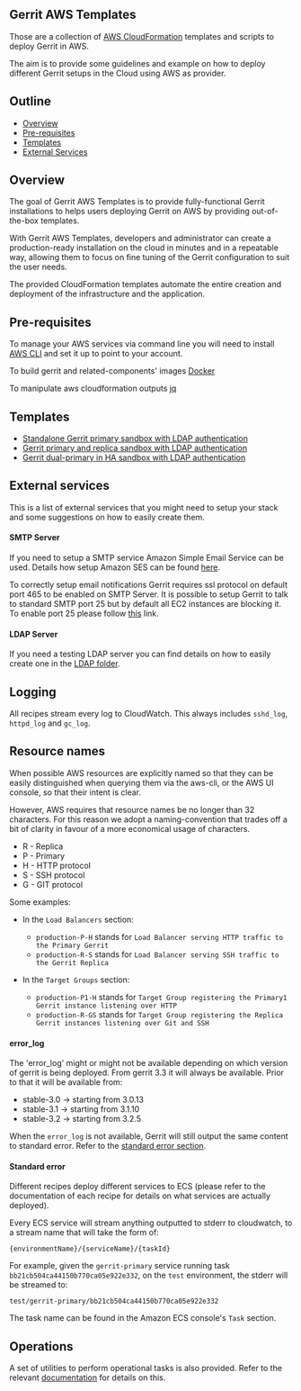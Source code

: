 ## Gerrit AWS Templates
Those are a collection of [AWS CloudFormation](https://aws.amazon.com/cloudformation/)
templates and scripts to deploy Gerrit in AWS.

The aim is to provide some guidelines and example on how to deploy different Gerrit
setups in the Cloud using AWS as provider.

## Outline

- [Overview](#overview)
- [Pre-requisites](#pre-requisites)
- [Templates](#templates)
- [External Services](#external-services)

## Overview

The goal of Gerrit AWS Templates is to provide fully-functional Gerrit installations
to helps users deploying Gerrit on AWS by providing out-of-the-box templates.

With Gerrit AWS Templates, developers and administrator can create a production-ready
installation on the cloud in minutes and in a repeatable way, allowing them
to focus on fine tuning of the Gerrit configuration to suit the user needs.

The provided CloudFormation templates automate the entire creation and deployment
of the infrastructure and the application.

## Pre-requisites

To manage your AWS services via command line you will need to install
[AWS CLI](https://aws.amazon.com/cli/) and set it up to point to your account.

To build gerrit and related-components' images
[Docker](https://www.docker.com/)

To manipulate aws cloudformation outputs
[jq](https://stedolan.github.io/jq/)

## Templates

* [Standalone Gerrit primary sandbox with LDAP authentication](/single-primary/README.md)
* [Gerrit primary and replica sandbox with LDAP authentication](/primary-replica/README.md)
* [Gerrit dual-primary in HA sandbox with LDAP authentication](/dual-primary/README.md)

## External services

This is a list of external services that you might need to setup your stack and some suggestions
on how to easily create them.

#### SMTP Server

If you need to setup a SMTP service Amazon Simple Email Service can be used.
Details how setup Amazon SES can be found [here](https://docs.aws.amazon.com/ses/latest/DeveloperGuide/send-email-set-up.html).

To correctly setup email notifications Gerrit requires ssl protocol on default port 465 to
be enabled on SMTP Server. It is possible to setup Gerrit to talk to standard SMTP port 25
but by default all EC2 instances are blocking it. To enable port 25 please follow [this](https://aws.amazon.com/premiumsupport/knowledge-center/ec2-port-25-throttle/) link.

#### LDAP Server

If you need a testing LDAP server you can find details on how to easily
create one in the [LDAP folder](ldap/README.md).

## Logging

All recipes stream every log to CloudWatch. This always includes `sshd_log`,
`httpd_log` and `gc_log`.

## Resource names

When possible AWS resources are explicitly named so that they can be easily
distinguished when querying them via the aws-cli, or the AWS UI console, so that
their intent is clear.

However, AWS requires that resource names be no longer than 32 characters. For
this reason we adopt a naming-convention that trades off a bit of clarity in
favour of a more economical usage of characters.

* R - Replica
* P - Primary
* H - HTTP protocol
* S - SSH protocol
* G - GIT protocol

Some examples:

* In the `Load Balancers` section:
    - `production-P-H` stands
      for `Load Balancer serving HTTP traffic to the Primary Gerrit`
    - `production-R-S` stands
      for `Load Balancer serving SSH traffic to the Gerrit Replica`

* In the `Target Groups` section:
    - `production-P1-H` stands
      for `Target Group registering the Primary1 Gerrit instance listening over HTTP`
    - `production-R-GS` stands
      for `Target Group registering the Replica Gerrit instances listening over Git and SSH`

#### error_log
The 'error_log' might or might not be available depending on which version of
gerrit is being deployed.
From gerrit 3.3 it will always be available.
Prior to that it will be available from:

* stable-3.0 -> starting from 3.0.13
* stable-3.1 -> starting from 3.1.10
* stable-3.2 -> starting from 3.2.5

When the `error_log` is not available, Gerrit will still output the same content
to standard error. Refer to the [standard error section](#standard-error).

#### Standard error
Different recipes deploy different services to ECS (please refer to the
documentation of each recipe for details on what services are actually deployed).

Every ECS service will stream anything outputted to stderr to cloudwatch, to a
stream name that will take the form of:

```
{environmentName}/{serviceName}/{taskId}
```

For example, given the `gerrit-primary` service running task
`bb21cb504ca44150b770ca05e922e332`, on the `test` environment, the stderr will
be streamed to:

```
test/gerrit-primary/bb21cb504ca44150b770ca05e922e332
```

The task name can be found in the Amazon ECS console's `Task` section.

## Operations

A set of utilities to perform operational tasks is also provided.
Refer to the relevant [documentation](./operations/Operations.md) for details on this.